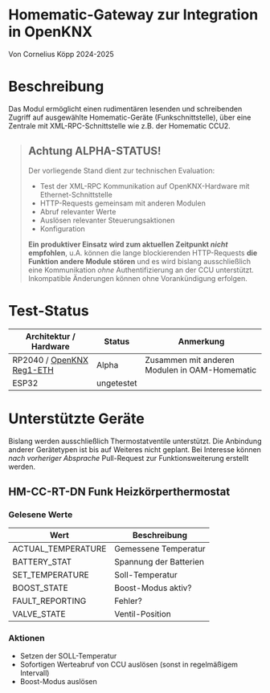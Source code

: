 # Homematic-Gateway zur Integration in OpenKNX


Von Cornelius Köpp 2024-2025



# Beschreibung
Das Modul ermöglicht einen rudimentären lesenden und schreibenden Zugriff auf ausgewählte Homematic-Geräte (Funkschnittstelle), 
über eine Zentrale mit XML-RPC-Schnittstelle wie z.B. der Homematic CCU2.


> ## Achtung ALPHA-STATUS!
> 
> Der vorliegende Stand dient zur technischen Evaluation:
>
> * Test der XML-RPC Kommunikation auf OpenKNX-Hardware mit Ethernet-Schnittstelle
> * HTTP-Requests gemeinsam mit anderen Modulen
> * Abruf relevanter Werte
> * Auslösen relevanter Steuerungsaktionen
> * Konfiguration
>
> **Ein produktiver Einsatz wird zum aktuellen Zeitpunkt *nicht* empfohlen**, 
> u.A. können die lange blockierenden HTTP-Requests **die Funktion andere Module stören** 
> und es wird bislang ausschließlich eine Kommunikation *ohne* Authentifizierung an der CCU unterstützt.
> Inkompatible Änderungen können ohne Vorankündigung erfolgen.


# Test-Status

| Architektur / Hardware                                                        | Status     | Anmerkung                                     |
|-------------------------------------------------------------------------------|------------|-----------------------------------------------|
| RP2040 / [OpenKNX Reg1-ETH](https://github.com/OpenKNX/OpenKNX/wiki/REG1-Eth) | Alpha      | Zusammen mit anderen Modulen in OAM-Homematic |
| ESP32                                                                         | ungetestet |                                               |


# Unterstützte Geräte

Bislang werden ausschließlich Thermostatventile unterstützt. 
Die Anbindung anderer Gerätetypen ist bis auf Weiteres nicht geplant.
Bei Interesse können *nach vorheriger Absprache* Pull-Request zur Funktionsweiterung erstellt werden.

## HM-CC-RT-DN Funk Heizkörperthermostat

### Gelesene Werte

| Wert               | Beschreibung                    |
|--------------------|---------------------------------|
| ACTUAL_TEMPERATURE | Gemessene Temperatur            |
| BATTERY_STAT       | Spannung der Batterien          |
| SET_TEMPERATURE    | Soll-Temperatur                 |
| BOOST_STATE        | Boost-Modus aktiv?              |
| FAULT_REPORTING    | Fehler?                         |
| VALVE_STATE        | Ventil-Position                 |

### Aktionen

* Setzen der SOLL-Temperatur
* Sofortigen Werteabruf von CCU auslösen (sonst in regelmäßigem Intervall)
* Boost-Modus auslösen 




